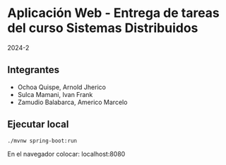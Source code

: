 # Aplicación Web - Entrega de tareas del curso Sistemas Distribuidos  
2024-2
## Integrantes
* Ochoa Quispe, Arnold Jherico
* Sulca Mamani, Ivan Frank
* Zamudio Balabarca, Americo Marcelo

## Ejecutar local

`./mvnw spring-boot:run`

En el navegador colocar: localhost:8080
